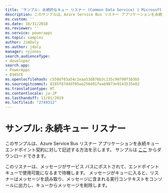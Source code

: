 ```yaml
---
title: 'サンプル: 永続的なキュー リスナー (Common Data Service) | Microsoft Docs'
description: このサンプルは、Azure Service Bus リスナー アプリケーションを永続キュー エンドポイント契約に対して記述する方法を示します。
ms.custom: ''
ms.date: 10/31/2018
ms.reviewer: ''
ms.service: powerapps
ms.topic: samples
author: JimDaly
ms.author: jdaly
manager: ryjones
search.audienceType:
- developer
search.app:
- PowerApps
- D365CE
ms.openlocfilehash: c558df03a54c1eaa53d876b3c135c90790f3b3b5
ms.sourcegitcommit: 8185f87dddf05ee256491feab9873e9143535e02
ms.translationtype: HT
ms.contentlocale: ja-JP
ms.lasthandoff: 11/01/2019
ms.locfileid: "2749312"
---
```

# <a name="sample-persistent-queue-listener"></a>サンプル: 永続キュー リスナー

<!-- https://docs.microsoft.com/dynamics365/customer-engagement/developer/sample-persistent-queue-listener -->

このサンプルは、Azure Service Bus リスナー アプリケーションを永続キュー エンドポイント契約に対して記述する方法を示します。 サンプルは [ここ](https://github.com/Microsoft/PowerApps-Samples/tree/master/cds/orgsvc/C%23/PersistentQueueListener) からダウンロードできます。

このリスナーは、メッセージがサービス バスにポストされて、エンドポイント キューで使用可能になるまで待機します。 メッセージがキューに入ると、リスナーはメッセージを読み取り、メッセージに含まれる実行コンテキストをコンソールに出力し、キューからメッセージを削除します。
